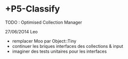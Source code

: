 +P5-Classify
=============

TODO : Optimised Collection Manager

27/06/2O14 Leo
* remplacer Moo par Object::Tiny
* continuer les briques interfaces des collections & input
* imaginer des tests unitaires pour les interfaces